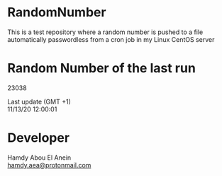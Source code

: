 # RandomNumber    
This is a test repository where a random number is pushed to a file automatically passwordless from a cron job in my Linux CentOS server    
# Random Number of the last run   
23038
      
Last update (GMT +1)    
11/13/20 12:00:01
# Developer    
Hamdy Abou El Anein   
hamdy.aea@protonmail.com
